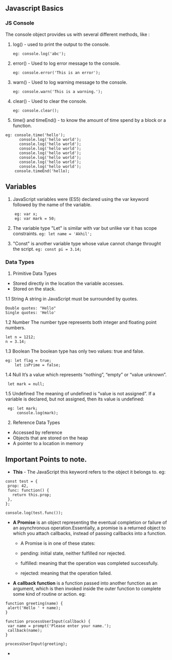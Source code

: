  ## Javascript Basics

 ### JS Console

The console object provides us with several different methods, like :

1. log() -  used to print the output to the console.

	`eg: console.log('abc');`

2. error() - Used to log error message to the console.

	`eg: console.error('This is an error');`

3. warn() - Used to log warning message to the console.

	`eg: console.warn('This is a warning.');`

4. clear() - Used to clear the console.

	`eg: console.clear();`

5. time() and timeEnd() - to know the amount of time spend by a block or a function.

```
eg: console.time('hello');
      console.log('hello world');
      console.log('hello world');
      console.log('hello world');
      console.log('hello world');
      console.log('hello world');
      console.log('hello world');
      console.log('hello world');
    console.timeEnd('hello);
  ```


## Variables

1. JavaScript variables were (ES5) declared using the var keyword followed by the name of the variable.
```
	eg: var x;
	eg: var mark = 50;
```

2. The variable type "Let" is similar with var but unlike var it has scope constraints.
`eg: let name = 'Akhil';`	

3. "Const" is another variable type whose value cannot change throught the script.
`eg: const pi = 3.14;`

### Data Types

1. Primitive Data Types
 * Stored directly in the location the variable accesses.
 * Stored on the stack.

  1.1 String
    A string in JavaScript must be surrounded by quotes.

    Double quotes: "Hello"
    Single quotes: 'Hello'

  1.2 Number
    The number type represents both integer and floating point numbers.
    
    let n = 1212;
    n = 3.14;
  
  1.3 Boolean
  The boolean type has only two values: true and false.
    
    eg: let flag = true;
        let isPrime = false;

  1.4 Null
  It’s a value which represents “nothing”, “empty” or “value unknown”.
   
     let mark = null;

  1.5  Undefined
  The meaning of undefined is “value is not assigned”.
  If a variable is declared, but not assigned, then its value is undefined:

     eg: let mark;
         console.log(mark);


2. Reference Data Types
 * Accessed by reference
 * Objects that are stored on the heap
 * A pointer to a location in memory

 ## Important Points to note.

 * **This** - The JavaScript this keyword refers to the object it belongs to.
 eg:
 ```
 const test = {
  prop: 42,
  func: function() {
    return this.prop;
  },
};

console.log(test.func());
```
 * **A Promise** is an object representing the eventual completion or failure of an asynchronous operation.Essentially, a promise is a returned object to which you attach callbacks, instead of passing callbacks into a function.

    * A Promise is in one of these states:

    * pending: initial state, neither fulfilled nor rejected.
    * fulfilled: meaning that the operation was completed successfully.
    * rejected: meaning that the operation failed.
    
 * **A callback function** is a function passed into another function as an argument, which is then invoked inside the outer function to complete some kind of routine or action.
 eg:
 ```
 function greeting(name) {
  alert('Hello ' + name);
}

function processUserInput(callback) {
  var name = prompt('Please enter your name.');
  callback(name);
}

processUserInput(greeting);
```
* 


